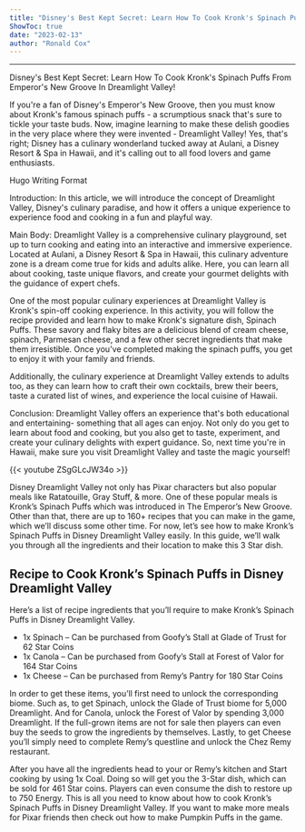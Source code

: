 ```yaml
---
title: "Disney's Best Kept Secret: Learn How To Cook Kronk's Spinach Puffs From Emperor's New Groove In Dreamlight Valley!"
ShowToc: true 
date: "2023-02-13"
author: "Ronald Cox"
---
```

*****
Disney's Best Kept Secret: Learn How To Cook Kronk's Spinach Puffs From Emperor's New Groove In Dreamlight Valley!

If you're a fan of Disney's Emperor's New Groove, then you must know about Kronk's famous spinach puffs - a scrumptious snack that's sure to tickle your taste buds. Now, imagine learning to make these delish goodies in the very place where they were invented - Dreamlight Valley! Yes, that's right; Disney has a culinary wonderland tucked away at Aulani, a Disney Resort & Spa in Hawaii, and it's calling out to all food lovers and game enthusiasts.

Hugo Writing Format

Introduction:
In this article, we will introduce the concept of Dreamlight Valley, Disney's culinary paradise, and how it offers a unique experience to experience food and cooking in a fun and playful way.

Main Body:
Dreamlight Valley is a comprehensive culinary playground, set up to turn cooking and eating into an interactive and immersive experience. Located at Aulani, a Disney Resort & Spa in Hawaii, this culinary adventure zone is a dream come true for kids and adults alike. Here, you can learn all about cooking, taste unique flavors, and create your gourmet delights with the guidance of expert chefs.

One of the most popular culinary experiences at Dreamlight Valley is Kronk's spin-off cooking experience. In this activity, you will follow the recipe provided and learn how to make Kronk's signature dish, Spinach Puffs. These savory and flaky bites are a delicious blend of cream cheese, spinach, Parmesan cheese, and a few other secret ingredients that make them irresistible. Once you've completed making the spinach puffs, you get to enjoy it with your family and friends.

Additionally, the culinary experience at Dreamlight Valley extends to adults too, as they can learn how to craft their own cocktails, brew their beers, taste a curated list of wines, and experience the local cuisine of Hawaii.

Conclusion:
Dreamlight Valley offers an experience that's both educational and entertaining- something that all ages can enjoy. Not only do you get to learn about food and cooking, but you also get to taste, experiment, and create your culinary delights with expert guidance. So, next time you're in Hawaii, make sure you visit Dreamlight Valley and taste the magic yourself!

{{< youtube ZSgGLcJW34o >}} 



Disney Dreamlight Valley not only has Pixar characters but also popular meals like Ratatouille, Gray Stuff, & more. One of these popular meals is Kronk’s Spinach Puffs which was introduced in The Emperor’s New Groove. Other than that, there are up to 160+ recipes that you can make in the game, which we’ll discuss some other time. For now, let’s see how to make Kronk’s Spinach Puffs in Disney Dreamlight Valley easily. In this guide, we’ll walk you through all the ingredients and their location to make this 3 Star dish.
 
## Recipe to Cook Kronk’s Spinach Puffs in Disney Dreamlight Valley
 

 
Here’s a list of recipe ingredients that you’ll require to make Kronk’s Spinach Puffs in Disney Dreamlight Valley.
 
- 1x Spinach – Can be purchased from Goofy’s Stall at Glade of Trust for 62 Star Coins
 - 1x Canola – Can be purchased from Goofy’s Stall at Forest of Valor for 164 Star Coins
 - 1x Cheese – Can be purchased from Remy’s Pantry for 180 Star Coins

 
In order to get these items, you’ll first need to unlock the corresponding biome. Such as, to get Spinach, unlock the Glade of Trust biome for 5,000 Dreamlight. And for Canola, unlock the Forest of Valor by spending 3,000 Dreamlight. If the full-grown items are not for sale then players can even buy the seeds to grow the ingredients by themselves. Lastly, to get Cheese you’ll simply need to complete Remy’s questline and unlock the Chez Remy restaurant.
 
After you have all the ingredients head to your or Remy’s kitchen and Start cooking by using 1x Coal. Doing so will get you the 3-Star dish, which can be sold for 461 Star coins. Players can even consume the dish to restore up to 750 Energy. This is all you need to know about how to cook Kronk’s Spinach Puffs in Disney Dreamlight Valley. If you want to make more meals for Pixar friends then check out how to make Pumpkin Puffs in the game.




